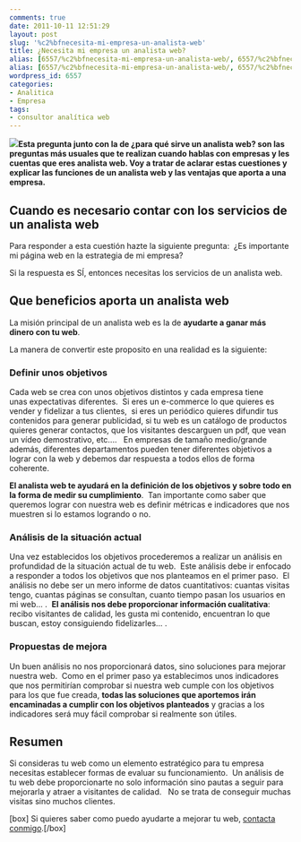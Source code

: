 ```yaml
---
comments: true
date: 2011-10-11 12:51:29
layout: post
slug: '%c2%bfnecesita-mi-empresa-un-analista-web'
title: ¿Necesita mi empresa un analista web?
alias: [6557/%c2%bfnecesita-mi-empresa-un-analista-web/, 6557/%c2%bfnecesita-mi-empresa-un-analista-web]
alias: [6557/%c2%bfnecesita-mi-empresa-un-analista-web/, 6557/%c2%bfnecesita-mi-empresa-un-analista-web]
wordpress_id: 6557
categories:
- Analitica
- Empresa
tags:
- consultor analítica web
---
```


[![](http://www.alvareznavarro.es/images/2011/10/webanalytics.jpg)](http://www.alvareznavarro.es/6557/%c2%bfnecesita-mi-empresa-un-analista-web/webanalytics/)**Esta pregunta junto con la de ¿para qué sirve un analista web? son las preguntas más usuales que te realizan cuando hablas con empresas y les cuentas que eres analista web. Voy a tratar de aclarar estas cuestiones y explicar las funciones de un analista web y las ventajas que aporta a una empresa.**



## 




## Cuando es necesario contar con los servicios de un analista web


Para responder a esta cuestión hazte la siguiente pregunta:  ¿Es importante mi página web en la estrategia de mi empresa?

Si la respuesta es SÍ, entonces necesitas los servicios de un analista web.


## Que beneficios aporta un analista web


La misión principal de un analista web es la de **ayudarte a ganar más dinero con tu web**.

La manera de convertir este proposito en una realidad es la siguiente:


### Definir unos objetivos


Cada web se crea con unos objetivos distintos y cada empresa tiene unas expectativas diferentes.  Si eres un e-commerce lo que quieres es vender y fidelizar a tus clientes,  si eres un periódico quieres difundir tus contenidos para generar publicidad, si tu web es un catálogo de productos quieres generar contactos, que los visitantes descarguen un pdf, que vean un vídeo demostrativo, etc....   En empresas de tamaño medio/grande además, diferentes departamentos pueden tener diferentes objetivos a lograr con la web y debemos dar respuesta a todos ellos de forma coherente.

**El analista web te ayudará en la definición de los objetivos y sobre todo en la forma de medir su cumplimiento**.  Tan importante como saber que queremos lograr con nuestra web es definir métricas e indicadores que nos muestren si lo estamos logrando o no.


### Análisis de la situación actual


Una vez establecidos los objetivos procederemos a realizar un análisis en profundidad de la situación actual de tu web.  Este análisis debe ir enfocado a responder a todos los objetivos que nos planteamos en el primer paso.  El análisis no debe ser un mero informe de datos cuantitativos: cuantas visitas tengo, cuantas páginas se consultan, cuanto tiempo pasan los usuarios en mi web... .  **El análisis nos debe proporcionar información cualitativa**: recibo visitantes de calidad, les gusta mi contenido, encuentran lo que buscan, estoy consiguiendo fidelizarles... .


### Propuestas de mejora


Un buen análisis no nos proporcionará datos, sino soluciones para mejorar nuestra web.  Como en el primer paso ya establecimos unos indicadores que nos permitirían comprobar si nuestra web cumple con los objetivos para los que fue creada, **todas las soluciones que aportemos irán encaminadas a cumplir con los objetivos planteados** y gracias a los indicadores será muy fácil comprobar si realmente son útiles.


## Resumen


Si consideras tu web como un elemento estratégico para tu empresa necesitas establecer formas de evaluar su funcionamiento.  Un análisis de tu web debe proporcionarte no solo información sino pautas a seguir para mejorarla y atraer a visitantes de calidad.   No se trata de conseguir muchas visitas sino muchos clientes.

[box] Si quieres saber como puedo ayudarte a mejorar tu web, [contacta conmigo](http://www.alvareznavarro.es/contactar/).[/box]





